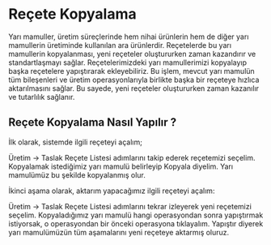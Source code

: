 
# Reçete Kopyalama 

Yarı mamuller, üretim süreçlerinde hem nihai ürünlerin hem de diğer yarı mamullerin üretiminde kullanılan ara ürünlerdir. 
Reçetelerde bu yarı mamullerin kopyalanması, yeni reçeteler oluştururken zaman kazandırır ve standartlaşmayı sağlar.
Reçetelerimizdeki yarı mamullerimizi kopyalayıp başka reçetelere yapıştırarak ekleyebiliriz.
Bu işlem, mevcut yarı mamulün tüm bileşenleri ve üretim operasyonlarıyla birlikte başka bir reçeteye hızlıca aktarılmasını sağlar. 
Bu sayede, yeni reçeteler oluştururken zaman kazanılır ve tutarlılık sağlanır.

## Reçete Kopyalama Nasıl Yapılır ?

İlk olarak, sistemde ilgili reçeteyi açalım;

Üretim -> Taslak Reçete Listesi adımlarını takip ederek reçetemizi seçelim. Kopyalamak istediğimiz yarı mamulü belirleyip Kopyala diyelim. Yarı mamulümüz bu şekilde kopyalanmış olur.

İkinci aşama olarak, aktarım yapacağımız ilgili reçeteyi açalım:

Üretim -> Taslak Reçete Listesi adımlarını tekrar izleyerek yeni reçetemizi seçelim.
Kopyaladığımız yarı mamulü hangi operasyondan sonra yapıştırmak istiyorsak, o operasyondan bir önceki operasyona tıklayalım.
Yapıştır diyerek yarı mamulümüzün tüm aşamalarını yeni reçeteye aktarmış oluruz.
